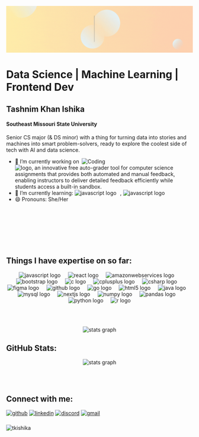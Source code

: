 <!--![Aspiring Data Scientist](https://media.licdn.com/dms/image/v2/D5616AQEjTknaZ3zK0A/profile-displaybackgroundimage-shrink_350_1400/profile-displaybackgroundimage-shrink_350_1400/0/1727837130436?e=1733356800&v=beta&t=c-mHXE3pMX93-Rv9D2H4EH7ITCfjwmcENngAefVpbng)-->
<!--![I am GitHub Readme Generator's creator](https://github.com/tkishika/tkishika/blob/main/Blue%20and%20White%20Architect%20LinkedIn%20Banner.gif?raw=true)-->
![I am GitHub Readme Generator's creator](https://github.com/tkishika/tkishika/blob/main/Blue%20and%20White%20Architect%20LinkedIn%20Banner%20(2).gif?raw=true)


# Data Science | Machine Learning | Frontend Dev
## Tashnim Khan Ishika
#### Southeast Missouri State University


Senior CS major (& DS minor) with a thing for turning data into stories and machines into smart problem-solvers, ready to explore the coolest side of tech with AI and data science.

<img align="right" alt= "Coding" width="300" src="https://media.tenor.com/w3APLkMuTX0AAAAM/computer-work.gif">

- 🔭 I’m currently working on<img alt= "logo" width="150" src="https://preview.redd.it/hsxvoicyhdsd1.png?auto=webp&s=5ed25e5bbcbff105b27ba8bac833053681ee2c9e">,
          an innovative free auto-grader tool for computer science assignments that provides both automated and manual feedback, enabling instructors to deliver detailed feedback efficiently while students access a built-in sandbox. 
- 🌱 I’m currently learning: <img src="https://cdn.jsdelivr.net/gh/devicons/devicon/icons/javascript/javascript-original.svg" height="25" alt="javascript logo"  /><img width="10" />, <img src="https://preview.redd.it/scikit-learn-v0-o9n5rhe6fbsd1.png?auto=webp&s=9e06b002169110bacf74b8ca4e52fef9ed1e693f" height="25" alt="javascript logo"  />
  <img width="10" />
- 😄 Pronouns: She/Her

  
<br><br><br><br><br><br>

## Things I have expertise on so far:

<div align="center">
  <img src="https://cdn.jsdelivr.net/gh/devicons/devicon/icons/javascript/javascript-original.svg" height="40" alt="javascript logo"  />
  <img width="12" />
  <img src="https://cdn.jsdelivr.net/gh/devicons/devicon/icons/react/react-original.svg" height="40" alt="react logo"  />
  <img width="12" />
  <img src="https://cdn.jsdelivr.net/gh/devicons/devicon/icons/amazonwebservices/amazonwebservices-line-wordmark.svg" height="40" alt="amazonwebservices logo"  />
  <img width="12" />
  <img src="https://cdn.jsdelivr.net/gh/devicons/devicon/icons/bootstrap/bootstrap-original.svg" height="40" alt="bootstrap logo"  />
  <img width="12" />
  <img src="https://cdn.jsdelivr.net/gh/devicons/devicon/icons/c/c-original.svg" height="40" alt="c logo"  />
  <img width="12" />
  <img src="https://cdn.jsdelivr.net/gh/devicons/devicon/icons/cplusplus/cplusplus-original.svg" height="40" alt="cplusplus logo"  />
  <img width="12" />
  <img src="https://cdn.jsdelivr.net/gh/devicons/devicon/icons/csharp/csharp-original.svg" height="40" alt="csharp logo"  />
  <img width="12" />
  <img src="https://cdn.jsdelivr.net/gh/devicons/devicon/icons/figma/figma-original.svg" height="40" alt="figma logo"  />
  <img width="12" />
  <img src="https://cdn.jsdelivr.net/gh/devicons/devicon/icons/github/github-original.svg" height="40" alt="github logo"  />
  <img width="12" />
  <img src="https://cdn.jsdelivr.net/gh/devicons/devicon/icons/go/go-original.svg" height="40" alt="go logo"  />
  <img width="12" />
  <img src="https://cdn.jsdelivr.net/gh/devicons/devicon/icons/html5/html5-original.svg" height="40" alt="html5 logo"  />
  <img width="12" />
  <img src="https://cdn.jsdelivr.net/gh/devicons/devicon/icons/java/java-original.svg" height="40" alt="java logo"  />
  <img width="12" />
  <img src="https://cdn.jsdelivr.net/gh/devicons/devicon/icons/mysql/mysql-original.svg" height="40" alt="mysql logo"  />
  <img width="12" />
  <img src="https://cdn.jsdelivr.net/gh/devicons/devicon/icons/nextjs/nextjs-original.svg" height="40" alt="nextjs logo"  />
  <img width="12" />
  <img src="https://cdn.jsdelivr.net/gh/devicons/devicon/icons/numpy/numpy-original.svg" height="40" alt="numpy logo"  />
  <img width="12" />
  <img src="https://cdn.jsdelivr.net/gh/devicons/devicon/icons/pandas/pandas-original.svg" height="40" alt="pandas logo"  />
  <img width="12" />
  <img src="https://cdn.jsdelivr.net/gh/devicons/devicon/icons/python/python-original.svg" height="40" alt="python logo"  />
  <img width="12" />
  <img src="https://cdn.jsdelivr.net/gh/devicons/devicon/icons/r/r-original.svg" height="40" alt="r logo"  />
</div>

<br><br>

<div align="center">
  <img src="https://github-readme-stats.vercel.app/api?username=tkishika&hide_title=false&hide_rank=false&show_icons=true&include_all_commits=true&count_private=true&disable_animations=false&theme=gruvbox_light&locale=en&hide_border=true" height="200" width="2000" alt="stats graph"  />
</div>

## GitHub Stats:

<div align="center">
  <img src="https://github-readme-stats.vercel.app/api?username=tkishika&hide_title=true&hide_rank=false&show_icons=true&include_all_commits=true&count_private=true&disable_animations=false&theme=gruvbox_light&locale=en&hide_border=true" height="150" alt="stats graph"  />
</div>

<br><br>

## Connect with me:
[<img src='https://cdn.jsdelivr.net/npm/simple-icons@3.0.1/icons/github.svg' alt='github' height='40'>](https://github.com/tkishika)  [<img src='https://cdn.jsdelivr.net/npm/simple-icons@3.0.1/icons/linkedin.svg' alt='linkedin' height='40'>](https://www.linkedin.com/in/tkishika/)  [<img src='https://cdn.jsdelivr.net/npm/simple-icons@3.0.1/icons/discord.svg' alt='discord' height='40'>](https://discord.com/channels/@ish.iika)  [<img src='https://cdn.jsdelivr.net/npm/simple-icons@3.0.1/icons/gmail.svg' alt='gmail' height='40'>](mailto:tasnimkishika@gmail.com)  


###
<p align="left"> <img src="https://komarev.com/ghpvc/?username=tkishika&label=Profile%20views&color=0e75b6&style=flat" alt="tkishika" /> </p>

